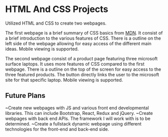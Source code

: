 # HTML And CSS Projects

Utilized HTML and CSS to create two webpages. 

The first webpage is a brief summary of CSS basics from [MDN](https://developer.mozilla.org/en-US/docs/Learn/CSS). It consist
of a brief introduction to the various features of CSS. There is a outline on the left side of the webpage allowing for easy access of the different main ideas.
Mobile viewing is supported.

The second webpage consist of a product page featuring three microsoft surface laptops. It uses more features of CSS compared to the first webpage. There is a
outline on the top of the screen for easy access to the three featured products. The button directly links the user to the microsoft site for that specific laptop.
Mobile viewing is supported.

## Future Plans

~Create new webpages with JS and various front end developmental libraries. This can include Bootstrap, React, Redux and jQuery.
~Create webpages with back end APIs. The framework I will work with is to be determined.
~Create a fullstack dynamic webpage using different technologies for the front-end and back-end side.
